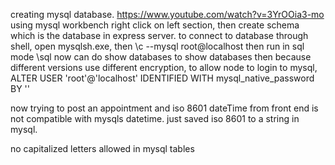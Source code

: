 creating mysql database.
https://www.youtube.com/watch?v=3YrOOia3-mo
using mysql workbench
right click on left section, then create schema which is the database in express server.
to connect to database through shell, open mysqlsh.exe, then
\c --mysql root@localhost
then run in sql mode
\sql
now can do
show databases
to show databases
then because different versions use different encryption, to allow node to login to mysql, 
ALTER USER 'root'@'localhost' IDENTIFIED WITH mysql_native_password BY '<password>'

now trying to post an appointment and iso 8601 dateTime from front end is not compatible with mysqls datetime. 
just saved iso 8601 to a string in mysql.

no capitalized letters allowed in mysql tables